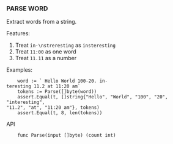 ### PARSE WORD

Extract words from a string.

Features:

1. Treat `in-\nstreresting` as `insteresting`
2. Treat `11:00` as one word
3. Treat `11.11` as a number

Examples:

```golang
    word := ` Hello World 100-20. in-
teresting 11.2 at 11:20 am`
    tokens := Parse([]byte(word))
    assert.Equal(t, []string{"Hello", "World", "100", "20", "interesting", 
"11.2", "at", "11:20 am"}, tokens)
    assert.Equal(t, 8, len(tokens))
```

API
```golang
    func Parse(input []byte) (count int)
```
